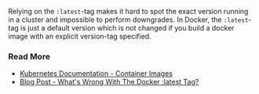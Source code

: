 Relying on the ```:latest```-tag makes it hard to spot the exact version running in a cluster and impossible to perform downgrades.
In Docker, the ```:latest```-tag is just a default version which is not changed if you build a docker image with an explicit version-tag specified.

### Read More
- [Kubernetes Documentation - Container Images](https://kubernetes.io/docs/concepts/configuration/overview/#container-images)
- [Blog Post - What&apos;s Wrong With The Docker :latest Tag?](https://vsupalov.com/docker-latest-tag/)
